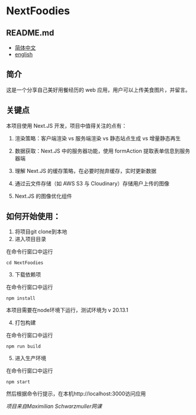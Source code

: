 # NextFoodies

## README.md
* [简体中文](README.zh_CN.md)
* [english](README.md)

## 简介

这是一个分享自己美好用餐经历的 web 应用，用户可以上传美食图片，并留言。

## 关键点

本项目使用 Next.JS 开发，项目中值得关注的点有：

1. 渲染策略：客户端渲染 vs 服务端渲染 vs 静态站点生成 vs 增量静态再生

2. 数据获取：Next.JS 中的服务器功能，使用 formAction 提取表单信息到服务器端

3. 理解 Next.JS 的缓存策略，在必要时抛弃缓存，实时更新数据

4. 通过云文件存储（如 AWS S3 与 Cloudinary）存储用户上传的图像

5. Next.JS 的图像优化<Image>组件

## 如何开始使用：
1. 将项目git clone到本地
2. 进入项目目录  

在命令行窗口中运行

```cd NextFoodies```

3. 下载依赖项

在命令行窗口中运行

```npm install```

本项目需要在node环境下运行，测试环境为 v 20.13.1

4. 打包构建

在命令行窗口中运行

```npm run build```

 
5. 进入生产环境

在命令行窗口中运行

```npm start```

然后根据命令行提示，在本机http://localhost:3000访问应用


*项目来自Maximilian Schwarzmuller网课*